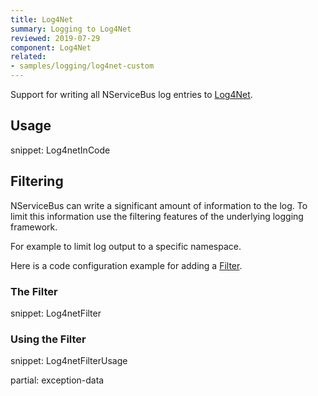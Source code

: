 ```yaml
---
title: Log4Net
summary: Logging to Log4Net
reviewed: 2019-07-29
component: Log4Net
related:
- samples/logging/log4net-custom
---
```


Support for writing all NServiceBus log entries to [Log4Net](https://logging.apache.org/log4net/).


## Usage

snippet: Log4netInCode


## Filtering

NServiceBus can write a significant amount of information to the log. To limit this information use the filtering features of the underlying logging framework.

For example to limit log output to a specific namespace.

Here is a code configuration example for adding a [Filter](https://logging.apache.org/log4net/release/manual/configuration.html#filters).


### The Filter

snippet: Log4netFilter


### Using the Filter

snippet: Log4netFilterUsage


partial: exception-data
